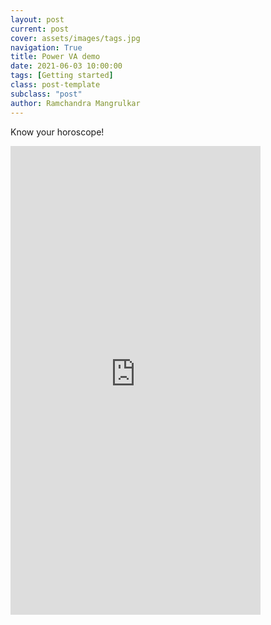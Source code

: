 ```yaml
---
layout: post
current: post
cover: assets/images/tags.jpg
navigation: True
title: Power VA demo
date: 2021-06-03 10:00:00
tags: [Getting started]
class: post-template
subclass: "post"
author: Ramchandra Mangrulkar
---
```


Know your horoscope!

<div>
<iframe src="https://web.powerva.microsoft.com/webchat/bots/d2227edd-ef7b-420e-8c41-514ac7a021bb" frameborder="0" width=400px height=750px></iframe>
  </div>
<br> 
<br>
  

  
